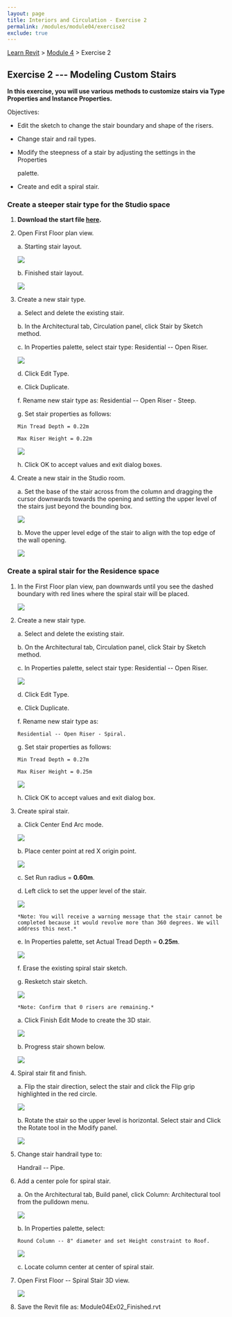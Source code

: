 ```yaml
---
layout: page
title: Interiors and Circulation - Exercise 2
permalink: /modules/module04/exercise2
exclude: true
---
```


[Learn Revit](/learnrevit/) > [Module 4](/learnrevit/modules/module04/) > Exercise 2

## Exercise 2 --- Modeling Custom Stairs

**In this exercise, you will use various methods to customize stairs via
Type Properties and Instance Properties.**

Objectives:

-   Edit the sketch to change the stair boundary and shape of the
    risers.

-   Change stair and rail types.

-   Modify the steepness of a stair by adjusting the settings in the
    Properties

    palette.

-   Create and edit a spiral stair.

### Create a steeper stair type for the Studio space

1.  **Download the start file [here](Module04Ex02.rvt).**

11. Open First Floor plan view.

    a.  Starting stair layout.

    ![](media\image19.png)  

    b.  Finished stair layout.

    ![](media\image20.png)

12. Create a new stair type.

    a.  Select and delete the existing stair.

    b.  In the Architectural tab, Circulation panel, click Stair by Sketch method.

    c.  In Properties palette, select stair type: Residential -- Open Riser.

    ![](media\image21.png)

    d.  Click Edit Type.

    e.  Click Duplicate.

    f.  Rename new stair type as: Residential -- Open Riser - Steep.

    g.  Set stair properties as follows:

        Min Tread Depth = 0.22m 

        Max Riser Height = 0.22m

    ![](media\image22.png)

    h.  Click OK to accept values and exit dialog boxes.

13. Create a new stair in the Studio room.

    a.  Set the base of the stair across from the column and dragging the cursor downwards towards the opening and setting the upper level of the stairs just beyond the bounding box.

    ![](media\image23.png)

    b.  Move the upper level edge of the stair to align with the top edge of the wall opening.

    ![](media\image24.png)

### Create a spiral stair for the Residence space

1.  In the First Floor plan view, pan downwards until you see the dashed
    boundary with red lines where the spiral stair will be placed.

    ![](media\image25.png)

14. Create a new stair type.

    a.  Select and delete the existing stair.

    b.  On the Architectural tab, Circulation panel, click Stair by Sketch method.

    c.  In Properties palette, select stair type: Residential -- Open Riser.

    ![](media\image21.png)

    d.  Click Edit Type.

    e.  Click Duplicate.

    f.  Rename new stair type as:

        Residential -- Open Riser - Spiral.

    g.  Set stair properties as follows:

        Min Tread Depth = 0.27m

        Max Riser Height = 0.25m

    ![](media\image26.png)

    h.  Click OK to accept values and exit dialog box.

15. Create spiral stair.

    a.  Click Center End Arc mode.

    ![](media\image27.png)

    b.  Place center point at red X origin point.

    ![](media\image28.png)

    c.  Set Run radius = **0.60m**.

    d.  Left click to set the upper level of the stair.

    ![](media\image29.png)

        *Note: You will receive a warning message that the stair cannot be completed because it would revolve more than 360 degrees. We will address this next.*

    e.  In Properties palette, set Actual Tread Depth = **0.25m**.

    ![](media\image30.png)

    f.  Erase the existing spiral stair sketch.

    g.  Resketch stair sketch.

    ![](media\image31.png)

        *Note: Confirm that 0 risers are remaining.*

  
    a.  Click Finish Edit Mode to create the 3D stair.

    ![](media\image8.png)

    b.  Progress stair shown below.

    ![](media\image32.png)

16. Spiral stair fit and finish.

    a.  Flip the stair direction, select the stair and click the Flip grip highlighted in the red circle.

    ![](media\image33.png)

    b.  Rotate the stair so the upper level is horizontal. Select stair and Click the Rotate tool in the Modify panel.

    ![](media\image34.png)

17. Change stair handrail type to:

    Handrail -- Pipe.

18. Add a center pole for spiral stair.

    a.  On the Architectural tab, Build panel, click Column: Architectural tool from the pulldown menu.

    ![](media\image35.png)

    b.  In Properties palette, select:

        Round Column -- 8" diameter and set Height constraint to Roof.

    ![](media\image36.png)

    c.  Locate column center at center of spiral stair.

19. Open First Floor -- Spiral Stair 3D view.

    ![](media\image37.png)

20. Save the Revit file as: Module04Ex02_Finished.rvt



